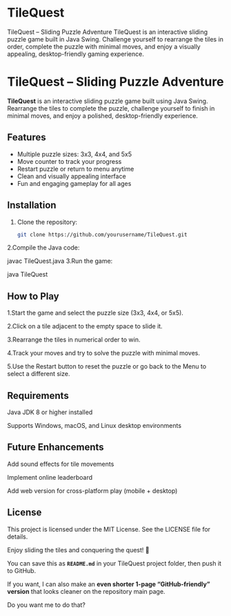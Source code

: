 # TileQuest
TileQuest – Sliding Puzzle Adventure TileQuest is an interactive sliding puzzle game built in Java Swing. Challenge yourself to rearrange the tiles in order, complete the puzzle with minimal moves, and enjoy a visually appealing, desktop-friendly gaming experience.
# TileQuest – Sliding Puzzle Adventure

**TileQuest** is an interactive sliding puzzle game built using Java Swing. Rearrange the tiles to complete the puzzle, challenge yourself to finish in minimal moves, and enjoy a polished, desktop-friendly experience.

## Features
- Multiple puzzle sizes: 3x3, 4x4, and 5x5
- Move counter to track your progress
- Restart puzzle or return to menu anytime
- Clean and visually appealing interface
- Fun and engaging gameplay for all ages

## Installation
1. Clone the repository:
   ```bash
   git clone https://github.com/yourusername/TileQuest.git
2.Compile the Java code:

javac TileQuest.java
3.Run the game:

java TileQuest
## How to Play

1.Start the game and select the puzzle size (3x3, 4x4, or 5x5).

2.Click on a tile adjacent to the empty space to slide it.

3.Rearrange the tiles in numerical order to win.

4.Track your moves and try to solve the puzzle with minimal moves.

5.Use the Restart button to reset the puzzle or go back to the Menu to select a different size.
## Requirements

Java JDK 8 or higher installed

Supports Windows, macOS, and Linux desktop environments

## Future Enhancements

Add sound effects for tile movements

Implement online leaderboard

Add web version for cross-platform play (mobile + desktop)

## License

This project is licensed under the MIT License. See the LICENSE
 file for details.

Enjoy sliding the tiles and conquering the quest! 🚀


You can save this as **`README.md`** in your TileQuest project folder, then push it to GitHub.  

If you want, I can also make an **even shorter 1-page “GitHub-friendly” version** that looks cleaner on the repository main page.  

Do you want me to do that?
